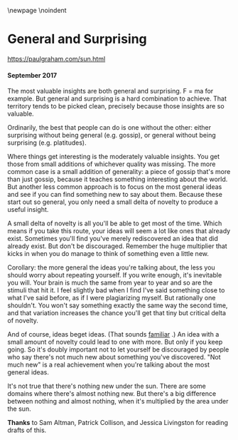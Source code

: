 \newpage
\noindent

General and Surprising
======================


  

<https://paulgraham.com/sun.html>
  

#### September 2017


  

  

 The most valuable insights are both general and surprising. 
F \= ma for example. But general and surprising is a hard
combination to achieve. That territory tends to be picked
clean, precisely because those insights are so valuable.
   

  

 Ordinarily, the best that people can do is one without the
other: either surprising without being general (e.g.
gossip), or general without being surprising (e.g.
platitudes).
   

  

 Where things get interesting is the moderately valuable
insights. You get those from small additions of whichever
quality was missing. The more common case is a small
addition of generality: a piece of gossip that's more than
just gossip, because it teaches something interesting about
the world. But another less common approach is to focus on
the most general ideas and see if you can find something new
to say about them. Because these start out so general, you
only need a small delta of novelty to produce a useful
insight.
   

  

 A small delta of novelty is all you'll be able to get most
of the time. Which means if you take this route, your ideas
will seem a lot like ones that already exist. Sometimes
you'll find you've merely rediscovered an idea that did
already exist. But don't be discouraged. Remember the huge
multiplier that kicks in when you do manage to think of
something even a little new.
   

  

 Corollary: the more general the ideas you're talking about,
the less you should worry about repeating yourself. If you
write enough, it's inevitable you will. Your brain is much
the same from year to year and so are the stimuli that hit
it. I feel slightly bad when I find I've said something
close to what I've said before, as if I were plagiarizing
myself. But rationally one shouldn't. You won't say
something exactly the same way the second time, and that
variation increases the chance you'll get that tiny but
critical delta of novelty.
   

  

 And of course, ideas beget ideas. (That sounds
 [familiar](https://paulgraham.com/ecw.html)
 .)
An idea with a small amount of novelty could lead to one
with more. But only if you keep going. So it's doubly
important not to let yourself be discouraged by people who
say there's not much new about something you've discovered.
"Not much new" is a real achievement when you're talking
about the most general ideas.
   

  

 It's not true that there's nothing new under the sun. There
are some domains where there's almost nothing new. But
there's a big difference between nothing and almost nothing,
when it's multiplied by the area under the sun.
   

  

  

  

  

  

**Thanks** 
 to Sam Altman, Patrick Collison, and Jessica
Livingston for reading drafts of this.
   

  


